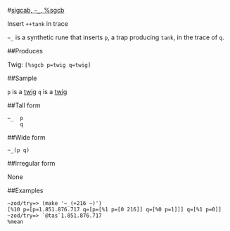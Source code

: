 #[sigcab, `~_`, %sgcb](#sgcb)

Insert `++tank` in trace

`~_` is a synthetic rune that inserts `p`, a trap producing `tank`, in the trace of `q`.

##Produces

Twig: `[%sgcb p=twig q=twig]`

##Sample

`p` is a [twig]()
`q` is a [twig]()

##Tall form

    ~_  p
        q

##Wide form

    ~_(p q)

##Irregular form

None

##Examples

    ~zod/try=> (make '~_(+216 ~)')
    [%10 p=[p=1.851.876.717 q=[p=[%1 p=[0 216]] q=[%0 p=1]]] q=[%1 p=0]]
    ~zod/try=> `@tas`1.851.876.717
    %mean
